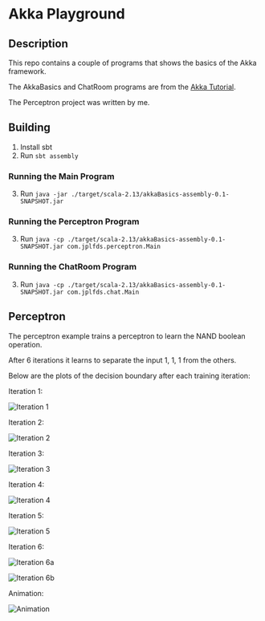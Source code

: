# Akka Playground

## Description

This repo contains a couple of programs that shows the basics of the Akka framework.

The AkkaBasics and ChatRoom programs are from the [Akka Tutorial](https://doc.akka.io/docs/akka/current/typed/actors.html).

The Perceptron project was written by me.

## Building

1. Install sbt
2. Run `sbt assembly`

### Running the Main Program

3. Run `java -jar ./target/scala-2.13/akkaBasics-assembly-0.1-SNAPSHOT.jar`

### Running the Perceptron Program

3. Run `java -cp ./target/scala-2.13/akkaBasics-assembly-0.1-SNAPSHOT.jar com.jplfds.perceptron.Main`

### Running the ChatRoom Program

3. Run `java -cp ./target/scala-2.13/akkaBasics-assembly-0.1-SNAPSHOT.jar com.jplfds.chat.Main`

## Perceptron

The perceptron example trains a perceptron to learn the NAND boolean operation.

After 6 iterations it learns to separate the input 1, 1, 1 from the others.

Below are the plots of the decision boundary after each training iteration:

Iteration 1:

 ![Iteration 1](./images/iteration-1.png)
 
Iteration 2:

 ![Iteration 2](./images/iteration-2.png)
 
Iteration 3:

 ![Iteration 3](./images/iteration-3.png)
 
Iteration 4:

 ![Iteration 4](./images/iteration-4.png)
 
Iteration 5:

 ![Iteration 5](./images/iteration-5.png)
 
Iteration 6:

 ![Iteration 6a](./images/iteration-6.png)     
 
 ![Iteration 6b](./images/iteration-6b.png)     
 
 Animation:
 
  ![Animation](./images/animation.gif)
  